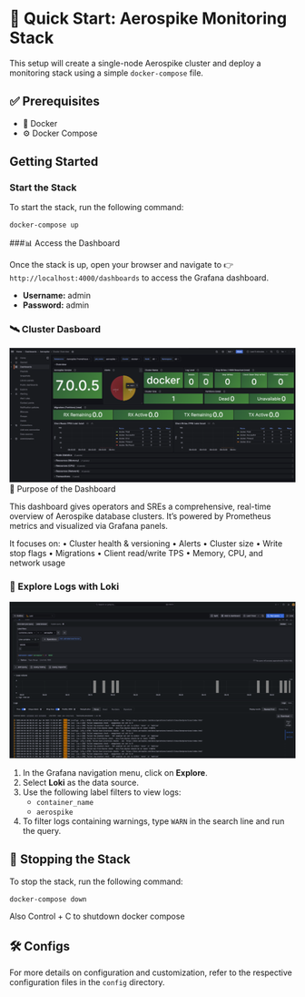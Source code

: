 # 🚀 Quick Start: Aerospike Monitoring Stack

This setup will create a single-node Aerospike cluster and deploy a monitoring stack using a simple `docker-compose` file.

## ✅ Prerequisites

- 🐳 Docker
- ⚙️ Docker Compose

## Getting Started

### Start the Stack

To start the stack, run the following command:

```sh
docker-compose up
```

###📊 Access the Dashboard

Once the stack is up, open your browser and navigate to 👉  `http://localhost:4000/dashboards` to access the Grafana dashboard.

- **Username:** admin
- **Password:** admin




### 🛰️ Cluster Dasboard
![Cluster Image](images/cluster.png)
🧠 Purpose of the Dashboard

This dashboard gives operators and SREs a comprehensive, real-time overview of Aerospike database clusters. It’s powered by Prometheus metrics and visualized via Grafana panels.

It focuses on:
•	Cluster health & versioning
•	Alerts
•	Cluster size
•	Write stop flags
•	Migrations
•	Client read/write TPS
•	Memory, CPU, and network usage




### 📜 Explore Logs with Loki

![Loki Image](images/loki.png)


1. In the Grafana navigation menu, click on **Explore**.
2. Select **Loki** as the data source.
3. Use the following label filters to view logs:
    - `container_name`
    - `aerospike`
4. To filter logs containing warnings, type `WARN` in the search line and run the query.


## 🛑 Stopping the Stack

To stop the stack, run the following command:

```sh
docker-compose down 
```
Also Control + C to shutdown docker compose

## 🛠️ Configs 

For more details on configuration and customization, refer to the respective configuration files in the `config` directory.

